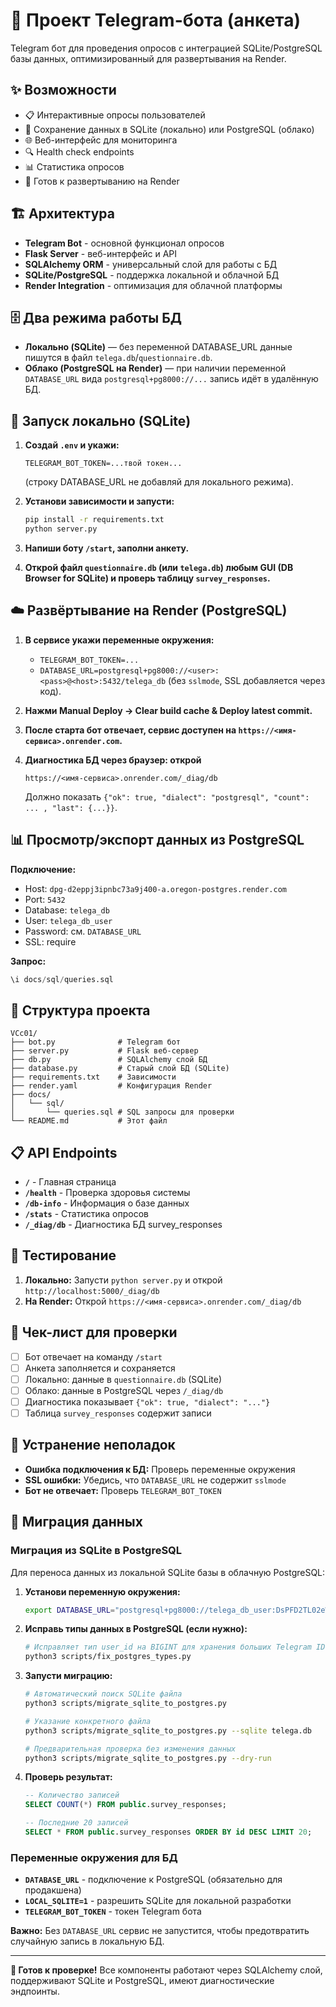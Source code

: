 # 🤖 Проект Telegram-бота (анкета)

Telegram бот для проведения опросов с интеграцией SQLite/PostgreSQL базы данных, оптимизированный для развертывания на Render.

## ✨ Возможности

- 📋 Интерактивные опросы пользователей
- 💾 Сохранение данных в SQLite (локально) или PostgreSQL (облако)
- 🌐 Веб-интерфейс для мониторинга
- 🔍 Health check endpoints
- 📊 Статистика опросов
- 🚀 Готов к развертыванию на Render

## 🏗️ Архитектура

- **Telegram Bot** - основной функционал опросов
- **Flask Server** - веб-интерфейс и API
- **SQLAlchemy ORM** - универсальный слой для работы с БД
- **SQLite/PostgreSQL** - поддержка локальной и облачной БД
- **Render Integration** - оптимизация для облачной платформы

## 🗄️ Два режима работы БД

- **Локально (SQLite)** — без переменной DATABASE_URL данные пишутся в файл `telega.db`/`questionnaire.db`.
- **Облако (PostgreSQL на Render)** — при наличии переменной `DATABASE_URL` вида `postgresql+pg8000://...` запись идёт в удалённую БД.

## 🚀 Запуск локально (SQLite)

1. **Создай `.env` и укажи:**
   ```
   TELEGRAM_BOT_TOKEN=...твой токен...
   ```
   (строку DATABASE_URL не добавляй для локального режима).

2. **Установи зависимости и запусти:**
   ```bash
   pip install -r requirements.txt
   python server.py
   ```

3. **Напиши боту `/start`, заполни анкету.**

4. **Открой файл `questionnaire.db` (или `telega.db`) любым GUI (DB Browser for SQLite) и проверь таблицу `survey_responses`.**

## ☁️ Развёртывание на Render (PostgreSQL)

1. **В сервисе укажи переменные окружения:**
   - `TELEGRAM_BOT_TOKEN=...`
   - `DATABASE_URL=postgresql+pg8000://<user>:<pass>@<host>:5432/telega_db` (без `sslmode`, SSL добавляется через код).

2. **Нажми **Manual Deploy → Clear build cache & Deploy latest commit**.**

3. **После старта бот отвечает, сервис доступен на `https://<имя-сервиса>.onrender.com`.**

4. **Диагностика БД через браузер: открой**
   ```
   https://<имя-сервиса>.onrender.com/_diag/db
   ```
   Должно показать `{"ok": true, "dialect": "postgresql", "count": ... , "last": {...}}`.

## 📊 Просмотр/экспорт данных из PostgreSQL

**Подключение:**
- Host: `dpg-d2eppj3ipnbc73a9j400-a.oregon-postgres.render.com`
- Port: `5432`
- Database: `telega_db`
- User: `telega_db_user`
- Password: см. `DATABASE_URL`
- SSL: require

**Запрос:**
```sql
\i docs/sql/queries.sql
```

## 🔧 Структура проекта

```
VCc01/
├── bot.py              # Telegram бот
├── server.py           # Flask веб-сервер
├── db.py               # SQLAlchemy слой БД
├── database.py         # Старый слой БД (SQLite)
├── requirements.txt    # Зависимости
├── render.yaml         # Конфигурация Render
├── docs/
│   └── sql/
│       └── queries.sql # SQL запросы для проверки
└── README.md           # Этот файл
```

## 📋 API Endpoints

- **`/`** - Главная страница
- **`/health`** - Проверка здоровья системы
- **`/db-info`** - Информация о базе данных
- **`/stats`** - Статистика опросов
- **`/_diag/db`** - Диагностика БД survey_responses

## 🧪 Тестирование

1. **Локально:** Запусти `python server.py` и открой `http://localhost:5000/_diag/db`
2. **На Render:** Открой `https://<имя-сервиса>.onrender.com/_diag/db`

## 📝 Чек-лист для проверки

- [ ] Бот отвечает на команду `/start`
- [ ] Анкета заполняется и сохраняется
- [ ] Локально: данные в `questionnaire.db` (SQLite)
- [ ] Облако: данные в PostgreSQL через `/_diag/db`
- [ ] Диагностика показывает `{"ok": true, "dialect": "..."}`
- [ ] Таблица `survey_responses` содержит записи

## 🚨 Устранение неполадок

- **Ошибка подключения к БД:** Проверь переменные окружения
- **SSL ошибки:** Убедись, что `DATABASE_URL` не содержит `sslmode`
- **Бот не отвечает:** Проверь `TELEGRAM_BOT_TOKEN`

## 🔄 Миграция данных

### Миграция из SQLite в PostgreSQL

Для переноса данных из локальной SQLite базы в облачную PostgreSQL:

1. **Установи переменную окружения:**
   ```bash
   export DATABASE_URL="postgresql+pg8000://telega_db_user:DsPFD2TL02eWdqsTuNqGWxeX2faromvj@dpg-d2eppj3ipnbc73a9j400-a.oregon-postgres.render.com/telega_db?sslmode=require"
   ```

2. **Исправь типы данных в PostgreSQL (если нужно):**
   ```bash
   # Исправляет тип user_id на BIGINT для хранения больших Telegram ID
   python3 scripts/fix_postgres_types.py
   ```

3. **Запусти миграцию:**
   ```bash
   # Автоматический поиск SQLite файла
   python3 scripts/migrate_sqlite_to_postgres.py
   
   # Указание конкретного файла
   python3 scripts/migrate_sqlite_to_postgres.py --sqlite telega.db
   
   # Предварительная проверка без изменения данных
   python3 scripts/migrate_sqlite_to_postgres.py --dry-run
   ```

4. **Проверь результат:**
   ```sql
   -- Количество записей
   SELECT COUNT(*) FROM public.survey_responses;
   
   -- Последние 20 записей
   SELECT * FROM public.survey_responses ORDER BY id DESC LIMIT 20;
   ```

### Переменные окружения для БД

- **`DATABASE_URL`** - подключение к PostgreSQL (обязательно для продакшена)
- **`LOCAL_SQLITE=1`** - разрешить SQLite для локальной разработки
- **`TELEGRAM_BOT_TOKEN`** - токен Telegram бота

**Важно:** Без `DATABASE_URL` сервис не запустится, чтобы предотвратить случайную запись в локальную БД.

---

**🎯 Готов к проверке!** Все компоненты работают через SQLAlchemy слой, поддерживают SQLite и PostgreSQL, имеют диагностические эндпоинты.
